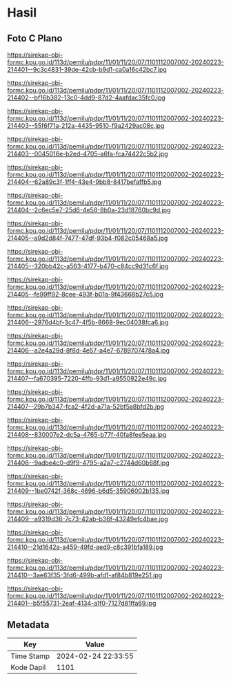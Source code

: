 # Hasil

## Foto C Plano

https://sirekap-obj-formc.kpu.go.id/113d/pemilu/pdpr/11/01/11/20/07/1101112007002-20240223-214401--9c3c4831-39de-42cb-b9d1-ca0a16c42bc7.jpg

https://sirekap-obj-formc.kpu.go.id/113d/pemilu/pdpr/11/01/11/20/07/1101112007002-20240223-214402--bf16b382-13c0-4dd9-87d2-4aafdac35fc0.jpg

https://sirekap-obj-formc.kpu.go.id/113d/pemilu/pdpr/11/01/11/20/07/1101112007002-20240223-214403--55f6f71a-212a-4435-9510-f9a2429ac08c.jpg

https://sirekap-obj-formc.kpu.go.id/113d/pemilu/pdpr/11/01/11/20/07/1101112007002-20240223-214403--0045016e-b2ed-4705-a6fa-fca74422c5b2.jpg

https://sirekap-obj-formc.kpu.go.id/113d/pemilu/pdpr/11/01/11/20/07/1101112007002-20240223-214404--62a89c3f-1ff4-43e4-9bb8-8417befaffb5.jpg

https://sirekap-obj-formc.kpu.go.id/113d/pemilu/pdpr/11/01/11/20/07/1101112007002-20240223-214404--2c6ec5e7-25d6-4e58-8b0a-23d18760bc9d.jpg

https://sirekap-obj-formc.kpu.go.id/113d/pemilu/pdpr/11/01/11/20/07/1101112007002-20240223-214405--a9d2d84f-7477-47df-93b4-f082c05468a5.jpg

https://sirekap-obj-formc.kpu.go.id/113d/pemilu/pdpr/11/01/11/20/07/1101112007002-20240223-214405--320bb42c-a563-4177-b470-c84cc9d31c6f.jpg

https://sirekap-obj-formc.kpu.go.id/113d/pemilu/pdpr/11/01/11/20/07/1101112007002-20240223-214405--fe99ff92-8cee-493f-b01a-9f43668b27c5.jpg

https://sirekap-obj-formc.kpu.go.id/113d/pemilu/pdpr/11/01/11/20/07/1101112007002-20240223-214406--2976d4bf-3c47-4f5b-8668-9ec04038fca6.jpg

https://sirekap-obj-formc.kpu.go.id/113d/pemilu/pdpr/11/01/11/20/07/1101112007002-20240223-214406--a2e4a29d-8f8d-4e57-a4e7-6789707478a4.jpg

https://sirekap-obj-formc.kpu.go.id/113d/pemilu/pdpr/11/01/11/20/07/1101112007002-20240223-214407--fa670395-7220-4ffb-93d1-a9550922e49c.jpg

https://sirekap-obj-formc.kpu.go.id/113d/pemilu/pdpr/11/01/11/20/07/1101112007002-20240223-214407--29b7b347-fca2-4f2d-a71a-52bf5a8bfd2b.jpg

https://sirekap-obj-formc.kpu.go.id/113d/pemilu/pdpr/11/01/11/20/07/1101112007002-20240223-214408--830007e2-dc5a-4765-b77f-40fa8fee5eaa.jpg

https://sirekap-obj-formc.kpu.go.id/113d/pemilu/pdpr/11/01/11/20/07/1101112007002-20240223-214408--9adbe4c0-d9f9-4795-a2a7-c2744d60b68f.jpg

https://sirekap-obj-formc.kpu.go.id/113d/pemilu/pdpr/11/01/11/20/07/1101112007002-20240223-214409--1be0742f-368c-4696-b6d5-35906002b135.jpg

https://sirekap-obj-formc.kpu.go.id/113d/pemilu/pdpr/11/01/11/20/07/1101112007002-20240223-214409--a9319d36-7c73-42ab-b36f-43249efc4bae.jpg

https://sirekap-obj-formc.kpu.go.id/113d/pemilu/pdpr/11/01/11/20/07/1101112007002-20240223-214410--21d1642a-a459-49fd-aed9-c8c391bfa189.jpg

https://sirekap-obj-formc.kpu.go.id/113d/pemilu/pdpr/11/01/11/20/07/1101112007002-20240223-214410--3ae63f35-3fd6-499b-afd1-af84b819e251.jpg

https://sirekap-obj-formc.kpu.go.id/113d/pemilu/pdpr/11/01/11/20/07/1101112007002-20240223-214401--b5f55731-2eaf-4134-a1f0-7127d81ffa69.jpg


## Metadata

| Key        | Value               |
| ---------- | ------------------- |
| Time Stamp | 2024-02-24 22:33:55 |
| Kode Dapil | 1101                |



